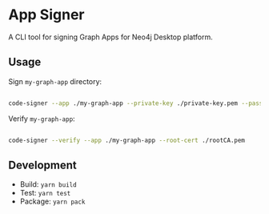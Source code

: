 # App Signer

A CLI tool for signing Graph Apps for Neo4j Desktop platform.

## Usage

Sign `my-graph-app` directory:

```bash

code-signer --app ./my-graph-app --private-key ./private-key.pem --passphrase password --cert ./certificate.pem
```

Verify `my-graph-app`:

```bash

code-signer --verify --app ./my-graph-app --root-cert ./rootCA.pem
```

## Development

- Build: `yarn build`
- Test: `yarn test`
- Package: `yarn pack`
